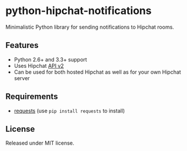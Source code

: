 # python-hipchat-notifications
Minimalistic Python library for sending notifications to Hipchat rooms.

## Features

* Python 2.6+ and 3.3+ support
* Uses Hipchat [API v2](https://hipchat.intra.tfmt.de/docs/apiv2)
* Can be used for both hosted Hipchat as well as for your own Hipchat server

## Requirements

* [requests](http://www.python-requests.org) (use `pip install requests` to install)

## License

Released under MIT license.
